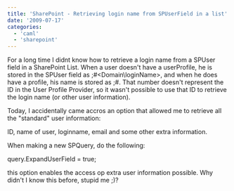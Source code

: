 ```yaml
---
title: 'SharePoint - Retrieving login name from SPUserField in a list'
date: '2009-07-17'
categories:
  - 'caml'
  - 'sharepoint'
---
```


For a long time I didnt know how to retrieve a login name from a SPUser field in a SharePoint List. When a user doesn't have a userProfile, he is stored in the SPUser field as <number>;#<Domain\\loginName>, and when he does have a profile, his name is stored as <number>;#<name of user>. That number doesn't represent the ID in the User Profile Provider, so it wasn't possible to use that ID to retrieve the login name (or other user information).

Today, I accidentally came accros an option that allowed me to retrieve all the "standard" user information:

ID, name of user, loginname, email and some other extra information.

When making a new SPQuery, do the following:

query.ExpandUserField = true;

this option enables the access op extra user information possible. Why didn't I know this before, stupid me ;)?
